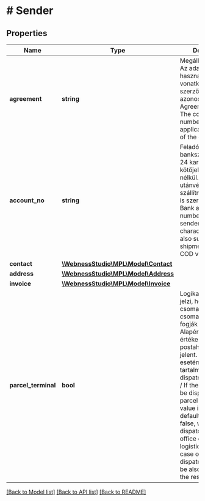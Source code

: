 # # Sender

## Properties

Name | Type | Description | Notes
------------ | ------------- | ------------- | -------------
**agreement** | **string** | Megállapodásszám. Az adathordozó használatára is vonatkozó szerződés azonosítószáma.   /   Agreement number. The contract ID number also applicable to the use of the data carrier. |
**account_no** | **string** | Feladó bankszámlaszáma, 24 karakter, tagoló kötőjel illetve szóköz nélkül. Kérjük, hogy utánvét nélküli szállítmányok esetén is szerepeljen.   /   Bank account number of the sender, 24 characters. Please also submit it in shipments without COD value. | [optional]
**contact** | [**\WebnessStudio\MPL\Model\Contact**](Contact.md) |  |
**address** | [**\WebnessStudio\MPL\Model\Address**](Address.md) |  |
**invoice** | [**\WebnessStudio\MPL\Model\Invoice**](Invoice.md) |  | [optional]
**parcel_terminal** | **bool** | Logikai igaz értéke jelzi, hogy a csomagot csomagautomatában fogják feladni. Alapértelmezett értéke hamis, ami postahelyi feladást jelent. Igaz érték esetén a válasz tartalmazni fog egy dispatchID értéket is.  /   If the shipment will be dispatched via parcel locker, this value is true. The default value is false, which means dispatch via post office or postal logistic center. In case of true value, a dispatchId value will be also included in the response. | [optional]

[[Back to Model list]](../../README.md#models) [[Back to API list]](../../README.md#endpoints) [[Back to README]](../../README.md)
